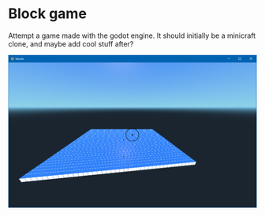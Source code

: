 # Block game
Attempt a game made with the godot engine. 
It should initially be a minicraft clone, and maybe add cool stuff after?

![version dc0a51451bb734620bf8648742c002acd7487879](docs/dc0a51451bb734620bf8648742c002acd7487879.png)